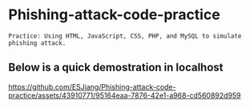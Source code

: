 # Phishing-attack-code-practice
`Practice: Using HTML, JavaScript, CSS, PHP, and MySQL to simulate phishing attack.`

## Below is a quick demostration in localhost
https://github.com/ESJiang/Phishing-attack-code-practice/assets/43910771/95164eaa-7876-42e1-a968-cd560892d959
